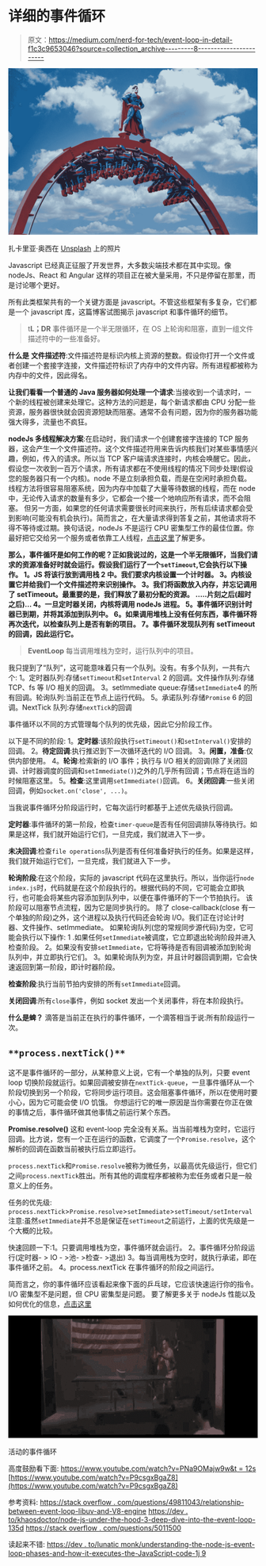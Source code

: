# 详细的事件循环

> 原文：<https://medium.com/nerd-for-tech/event-loop-in-detail-f1c3c9653046?source=collection_archive---------8----------------------->

![](img/5150e2a451e438c75ca11d3a3f099c6c.png)

扎卡里亚·奥西在 [Unsplash](https://unsplash.com?utm_source=medium&utm_medium=referral) 上的照片

Javascript 已经真正征服了开发世界，大多数尖端技术都在其中实现。像 nodeJs、React 和 Angular 这样的项目正在被大量采用，不只是停留在那里，而是讨论哪个更好。

所有此类框架共有的一个关键方面是 javascript。不管这些框架有多复杂，它们都是一个 javascript 库，这篇博客试图揭示 javascript 和事件循环的细节。

> t**L；DR** 事件循环是一个半无限循环，在 OS 上轮询和阻塞，直到一组文件描述符中的一些准备好。

**什么是** **文件描述符**:文件描述符是标识内核上资源的整数。假设你打开一个文件或者创建一个套接字连接，文件描述符标识了内存中的文件内容。所有进程都被称为内存中的文件，因此得名。

**让我们看看一个普通的 Java 服务器如何处理一个请求**:当接收到一个请求时，一个新的线程被创建来处理它。这种方法的问题是，每个新请求都由 CPU 分配一些资源，服务器很快就会因资源短缺而阻塞。通常不会有问题，因为你的服务器功能强大得多，流量也不疯狂。

**nodeJs 多线程解决方案**:在启动时，我们请求一个创建套接字连接的 TCP 服务器，这会产生一个文件描述符。这个文件描述符用来告诉内核我们对某些事情感兴趣，例如，传入的请求。所以当 TCP 客户端请求连接时，内核会唤醒它。因此，假设您一次收到一百万个请求，所有请求都在不使用线程的情况下同步处理(假设您的服务器只有一个内核)。node 不是立刻承担负载，而是在空闲时承担负载。线程方法将很容易阻塞系统，因为内存中加载了大量等待数据的线程，而在 node 中，无论传入请求的数量有多少，它都会一个接一个地响应所有请求，而不会阻塞。
但另一方面，如果您的任何请求需要很长时间来执行，所有后续请求都会受到影响(可能没有机会执行)。简而言之，在大量请求得到答复之前，其他请求将不得不等待或过期。换句话说，nodeJs 不是运行 CPU 密集型工作的最佳位置。你最好把它交给另一个服务或者依靠工人线程，[点击这里](https://udayreddy.medium.com/scaling-nodejs-server-19c5ecddfbfc)了解更多。

**那么，事件循环是如何工作的呢？正如我说过的，这是一个半无限循环，当我们请求的资源准备好时就会运行。假设我们运行了一个`setTimeout`,它会执行以下操作。
1。JS 将该行放到调用栈
2 中。我们要求内核设置一个计时器。
3。内核设置它并给我们一个文件描述符来识别操作。
3。我们将函数放入内存，并忘记调用了 setTimeout。最重要的是，我们释放了最初分配的资源。
…..片刻之后(超时之后)…
4。一旦定时器关闭，内核将调用 nodeJs 进程。
5。事件循环识别计时器已到期，并将其添加到队列中。
6。如果调用堆栈上没有任何东西，事件循环将再次迭代，以检查队列上是否有新的项目。
7。事件循环发现队列有 setTimeout 的回调，因此运行它。**

> **EventLoop** 每当调用堆栈为空时，运行队列中的项目。

我只提到了“队列”，这可能意味着只有一个队列。没有。有多个队列，一共有六个:
1。定时器队列:存储`setTimeout`和`setInterval`
2 的回调。文件操作队列:存储 TCP、fs 等 I/O 相关的回调。
3。setImmediate queue:存储`setImmediate`4 的所有回调。轮询队列:当前正在节点上运行代码。
5。承诺队列:存储`Promise`
6 的回调。NextTick 队列:存储`nextTick`的回调

事件循环以不同的方式管理每个队列的优先级，因此它分阶段工作。

以下是不同的阶段:
1。**定时器**:该阶段执行`setTimeout()`和`setInterval()`安排的回调。
2。**待定回调**:执行推迟到下一次循环迭代的 I/O 回调。
3。**闲置，准备**:仅供内部使用。
4。**轮询**:检索新的 I/O 事件；执行与 I/O 相关的回调(除了关闭回调、计时器调度的回调和`setImmediate()`)之外的几乎所有回调；节点将在适当的时候阻塞这里。
5。**检查**:这里调用`setImmediate()`回调。
6。**关闭回调**:一些关闭回调，例如`socket.on('close', ...)`。

当我说事件循环分阶段运行时，它每次运行时都基于上述优先级执行回调。

**定时器**:事件循环的第一阶段，检查`timer-queue`是否有任何回调排队等待执行。如果是这样，我们就开始运行它们，一旦完成，我们就进入下一步。

**未决回调**:检查`file operations`队列是否有任何准备好执行的任务。如果是这样，我们就开始运行它们，一旦完成，我们就进入下一步。

**轮询阶段**:在这个阶段，实际的 javascript 代码在这里执行。所以，当你运行`node index.js`时，代码就是在这个阶段执行的。根据代码的不同，它可能会立即执行，也可能会将某些内容添加到队列中，以便在事件循环的下一个节拍执行。
该阶段可以阻塞节点流程，因为它是同步执行的。
除了 close-callback(close 有一个单独的阶段)之外，这个进程以及执行代码还会轮询 I/O。我们正在讨论计时器、文件操作、setImmediate。
如果轮询队列(您的常规同步源代码)为空，它可能会执行以下操作:
1 .如果任何`setImmediate`被调度，它立即退出轮询阶段并进入检查阶段。
2。如果没有安排`setImmediate`，它将等待是否有回调被添加到轮询队列中，并立即执行它们。
3。如果轮询队列为空，并且计时器回调到期，它会快速返回到第一阶段，即计时器阶段。

**检查阶段**:执行当前节拍内安排的所有`setImmediate`回调。

**关闭回调**:所有`close`事件，例如 socket 发出一个关闭事件，将在本阶段执行。

**什么是蜱？**
滴答是当前正在执行的事件循环，一个滴答相当于说:所有阶段运行一次。

## `**process.nextTick()**`

这不是事件循环的一部分，从某种意义上说，它有一个单独的队列，只要 event loop 切换阶段就运行。如果回调被安排在`nextTick-queue`，一旦事件循环从一个阶段切换到另一个阶段，它将同步运行项目。这会阻塞事件循环，所以在使用时要小心，因为它可能会使 I/O 饥饿。
你想运行它的唯一原因是当你需要在你正在做的事情之后，事件循环做其他事情之前运行某个东西。

**Promise.resolve()** 这和 event-loop 完全没有关系。当当前堆栈为空时，它运行回调。比方说，您有一个正在运行的函数，它调度了一个`Promise.resolve`，这个解析的回调在函数当前被执行后立即运行。

`process.nextTick`和`Promise.resolve`被称为微任务，以最高优先级运行，但它们之间`process.nextTick`胜出。所有其他的调度程序都被称为宏任务或者只是一般意义上的任务。

任务的优先级:
`process.nextTick`>`Promise.resolve`>`setImmediate`>`setTimeout/setInterval`
注意:虽然`setImmediate`并不总是保证在`setTimeout`之前运行，上面的优先级是一个大概的比较。

快速回顾一下:1。只要调用堆栈为空，事件循环就会运行。
2。事件循环分阶段运行(定时器- > IO - >池- >检查- >退出)
3。每当调用栈为空时，就执行承诺，即在事件循环之前。
4。process.nextTick 在事件循环的阶段之间运行。

简而言之，你的事件循环应该看起来像下面的乒乓球，它应该快速运行你的指令。I/O 密集型不是问题，但 CPU 密集型是问题。
要了解更多关于 nodeJs 性能以及如何优化的信息，[点击这里](https://udayreddy.medium.com/scaling-nodejs-server-19c5ecddfbfc)

![](img/20436e3059aa3a2fa940f28f904c00dc.png)

活动的事件循环

高度鼓励看下面:
[https://www.youtube.com/watch?v=PNa9OMajw9w&t = 12s](https://www.youtube.com/watch?v=PNa9OMajw9w&t=12s)
[https://www.youtube.com/watch?v=P9csgxBgaZ8](https://www.youtube.com/watch?v=P9csgxBgaZ8)

参考资料:
[https://stack overflow . com/questions/49811043/relationship-between-event-loop-libuv-and-V8-engine](https://stackoverflow.com/questions/49811043/relationship-between-event-loop-libuv-and-v8-engine)
[https://dev . to/khaosdoctor/node-js-under-the-hood-3-deep-dive-into-the-event-loop-135d](https://dev.to/khaosdoctor/node-js-under-the-hood-3-deep-dive-into-the-event-loop-135d)
[https://stack overflow . com/questions/5011500](https://stackoverflow.com/questions/50115031/does-v8-have-an-event-loop)

读起来不错:
[https://dev . to/lunatic monk/understanding-the-node-js-event-loop-phases-and-how-it-executes-the-JavaScript-code-1j 9](https://dev.to/lunaticmonk/understanding-the-node-js-event-loop-phases-and-how-it-executes-the-javascript-code-1j9)